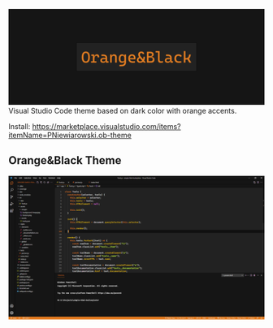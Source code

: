 ![Logo](images/logo.jpg)
Visual Studio Code theme based on dark color with orange accents.

Install: https://marketplace.visualstudio.com/items?itemName=PNiewiarowski.ob-theme

## Orange&Black Theme
![Dark theme](images/theme-dark.png)
